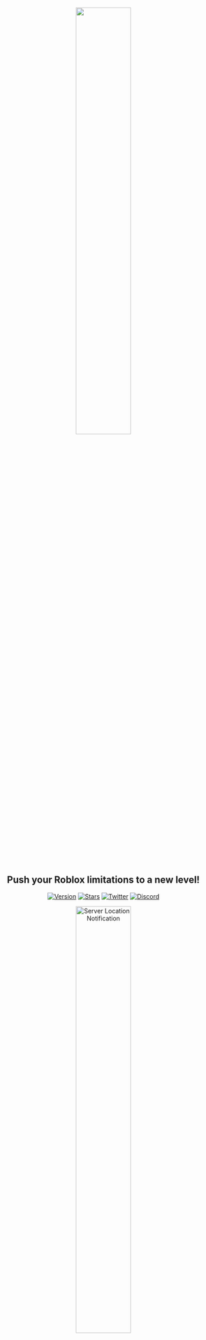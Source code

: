 <h1 align="center"><img align="center" src="https://obx.efaz.dev/BootstrapImages/Banner.png" height="50%" width="50%"></h1>
<h2 align="center">Push your Roblox limitations to a new level!</h2>
<p align="center">
    <a href="https://github.com/EfazDev/orangeblox/releases/latest"><img src="https://img.shields.io/github/v/release/EfazDev/orangeblox?color=ff4b00&label=%F0%9F%94%84%20Version" alt="Version"></a>
    <a href="https://github.com/EfazDev/orangeblox"><img src="https://img.shields.io/github/stars/EfazDev/orangeblox?style=smooth&label=%E2%AD%90%20Stars&color=ff4b00" alt="Stars"></a>    
    <a href="https://twitter.efaz.dev"><img src="https://img.shields.io/twitter/follow/EfazDev?style=social&labelColor=00ffff&color=00ffff" alt="Twitter"></a>
    <a href="https://discord.efaz.dev"><img src="https://img.shields.io/discord/1099350065560166543?logo=discord&logoColor=white&label=discord&color=4d3dff" alt="Discord"></a>    
</p>
<p align="center">
    <img align="center" src="https://obx.efaz.dev/BootstrapImages/ServerLocations.png" height="50%" width="50%" alt="Server Location Notification"><br>
    <p align="center">
        <img src="https://obx.efaz.dev/BootstrapImages/WebhookPlayer.png" alt="Server Location Notification">
        <img src="https://obx.efaz.dev/BootstrapImages/WebhookStudio.png" alt="Server Location Notification">
    </p>
    <p align="center">
        <img src="https://obx.efaz.dev/BootstrapImages/PlayerRPC.png" alt="Player Discord Rich Presence">
        <img src="https://obx.efaz.dev/BootstrapImages/StudioRPC.png" alt="Studio Discord Rich Presence">
    </p>
    <p align="center">
        <img align="center" src="https://obx.efaz.dev/BootstrapImages/AvatarEditor.png" height="500" width="800" alt="Subway Surfers Avatar Map"><br><br><img align="center" src="https://obx.efaz.dev/BootstrapImages/MultipleInstance.png" alt="Multiple Roblox Instances with Pet Simulator 99 Opened">
    </p>
</p>

> [!IMPORTANT]
> Hello! If you were an user of Efaz's Roblox Bootstrap on v1.5.9 or lower, you might have noticed we have rebranded to OrangeBlox! Any mods and data are transferred as of this change and your mod scripts are able to still work under the EfazRobloxBootstrapAPI. However, you'll have to install manually rather than automatically downloading from the bootstrap. For more information, [click here.](https://github.com/efazdev/orangeblox/wiki/Rebranding-to-OrangeBlox)

## What is OrangeBlox?
OrangeBlox is a Python program heavily inspired by Bloxstrap made for macOS and Windows! It also uses [Activity Tracking](https://github.com/pizzaboxer/bloxstrap/wiki/What-is-activity-tracking%3F), supports [BloxstrapRPC](https://github.com/pizzaboxer/bloxstrap/wiki/Integrating-Bloxstrap-functionality-into-your-game) and a lot more!

## Features
1. Set FFlag and Global Setting Customizations on your Roblox installation!
2. Install Mods including a custom Avatar Map, App Icon (macOS), Cursor, and Death Sound!
3. Customize with unlimited mods that you can download and insert an extracted folder copy into the Mods folder! *[Requires to go through bootstrap in Mods Manager]
4. Use multiple instances directly by launching from your default web browser or the OrangeBlox app!
5. Get server locations when joining (courtesy of ipinfo.io)
6. Apply the same experience to Roblox Studio with mods!
7. Discord Rich Presences [Includes Support for BloxstrapRPC]
8. Roblox Studio Support with Mods and FFlags! *[FFlags may not work due to future Roblox updates]
9. Discord Webhooks [Join, Disconnect, Teleport, Crash, BloxstrapRPC and More Notifications!]
10. Run Python Scripts based on events ran on the Roblox client using Mod Mode Scripts! *[One script limit]
11. Play Roblox/Run Studio app so you can run Roblox directly!
12. Read Logs from Roblox using RobloxFastFlagsInstaller* (requires Debug Mode)!

## Requirements
1. [Full ZIP file](https://github.com/EfazDev/orangeblox/archive/refs/heads/main.zip)
2. [Python 3.11+](https://www.python.org/downloads/) (You may install Python 3.13.2 from InstallPython.bat (Windows) or from InstallPython.sh (macOS))
3. Python Modules: <br>
   macOS: pip install pypresence pyobjc-core pyobjc-framework-Quartz pyobjc-framework-Cocoa posix-ipc requests plyer <br>
   Windows: pip install pypresence requests pywin32 plyer

## Install
1. Once you have installed Python 3.11 or higher and downloaded the ZIP file, extract the full ZIP into a new folder.
2. After you have EXTRACTED the folder, open it and make sure you see Install.py. Once you do, run it.
2. Complete the installation process and once it says success, run the bootstrap by using the Launchpad for macOS or by using the Search Menu for Windows.
3. Complete the tutorial about how to use the bootstrap.
4. Done! You have installed OrangeBlox!
> [!NOTE]
> If there's an error during the installation process, try checking if your computer is supported or if something was edited that may cause this error. macOS may also edit permissions of the files if run under an admin account, keep an insight of that.

## Anti-Virus Information
> [!IMPORTANT]
> OrangeBlox is a safe Windows/macOS program and won't harm your Roblox account. However, pyinstaller has some issues where apps created contain false positives detecting from anti-virus software. For example, Windows Defender may detect the bootstrap with Win32/Wacapew.C!ml. You may need to authorize the app through your anti-virus or build the app directly in order to allow use.

## Hashes
| File | MD5 Hash |
| --- | --- |
| Main Bootstrap (Main.py) | `b552e7a569d76b8d522bd7cdc57df762` |
| Roblox FFlag Installer (RobloxFastFlagsInstaller.py) | `9ba565da11545eb8ba0cb31bdc9a88d9` |
| Installer (Install.py) | `524f072a682a9b9490fd9060e49cb3b4` |
| Bootstrap API (OrangeAPI.py) | `43464cb4ec2cdb63b6a1fa475cfa3882` |
| Discord Presence Handler (DiscordPresenceHandler.py) | `2db0b98d8d40bbe5c25cc3e1df86a82c` |
| Pip Handler (PipHandler.py) | `72fd3262b0f861d653f43de00ad501f8` |

## Credits
1. Made by <a href="https://www.efaz.dev"><img src="https://img.shields.io/static/v1?label=&color=ff4b00&message=@EfazDev%20%F0%9F%8D%8A" style="margin-bottom: -4px;" alt="@EfazDev 🍊"></a>
2. Old Death Sound and Cursors were sourced from <a href="https://github.com/pizzaboxer/bloxstrap"><img src="https://img.shields.io/static/v1?label=&color=bb00ff&message=Bloxstrap%20%F0%9F%8E%AE" style="margin-bottom: -4px;" alt="Bloxstrap 🎮"></a>
3. Avatar Editor Maps were from <a href="https://github.com/Mielesgames/RobloxAvatarEditorMaps"><img src="https://img.shields.io/static/v1?label=&color=ff0062&message=Mielesgames%27s%20Map%20Files%20%F0%9F%97%BA%EF%B8%8F" style="margin-bottom: -4px;" alt="Mielesgames's Map Files 🗺️"></a> slightly edited to be usable for the current version of Roblox (as of the time of writing this)
4. Server Locations was made thanks to <a href="https://ipinfo.io/"><img src="https://img.shields.io/static/v1?label=&color=00AFFF&message=ipinfo.io%20%F0%9F%8C%90" style="margin-bottom: -4px;" alt="ipinfo.io 🌐"></a> as it wouldn't be possible to convert ip addresses without them!
5. The logo of OrangeBlox was made thanks of <a href="https://twitter.com/_Cabled_"><img src="https://img.shields.io/static/v1?label=&color=ffff00&message=@CabledRblx%20%F0%9F%A6%86" style="margin-bottom: -4px;" alt="@CabledRblx 🦆"></a>. Thanks :)
6. macOS and Windows App was built using <a href="https://pyinstaller.org/en/stable/"><img src="https://img.shields.io/static/v1?label=&color=00AFFF&message=pyinstaller%20%F0%9F%93%A6" style="margin-bottom: -4px;" alt="pyinstaller 📦"></a>. You can recreate and deploy using this command: `python3 Install.py --rebuild-mode --rebuild-pyinstaller --rebuild-clang --full-rebuild`
> [!IMPORTANT]
> This command can be used using the native operating system your computer has. You will also need to run the rebuilding process in the OrangeBlox folder as current path. For Windows, in order to build a x86 exe file in x64, use Python 3.13.2 in x86 (32-bit) and edit the RecreateWindows32.bat file inside of Apps/Scripts/Pyinstaller with Pyinstaller in x86 (ex. C:\Users\Local\AppData\Programs\Python\python313-32\Scripts\pyinstaller.exe). Arguments `--rebuild-clang` and `--full-rebuild` is only available in macOS and requires Xcode Command Tools to be installed
